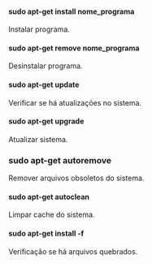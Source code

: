 #### sudo apt-get install nome_programa
Instalar programa.

#### sudo apt-get remove nome_programa
Desinstalar programa.

#### sudo apt-get update
Verificar se há atualizações no sistema.

#### sudo apt-get upgrade
Atualizar sistema.

### sudo apt-get autoremove
Remover arquivos obsoletos do sistema.

#### sudo apt-get autoclean
Limpar cache do sistema.

#### sudo apt-get install -f
Verificação se há arquivos quebrados.